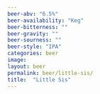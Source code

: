 ```yaml
---
beer-abv: "6.5%"
beer-availability: "Keg"
beer-bitterness: ""
beer-gravity: ""
beer-sourness: ""
beer-style: "IPA"
categories: beer
image: 
layout: beer
permalink: beer/little-sis/
title:  "Little Sis"
---
```

